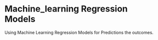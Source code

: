 # Machine_learning Regression Models
Using Machine Learning Regression Models for Predictions the outcomes.
